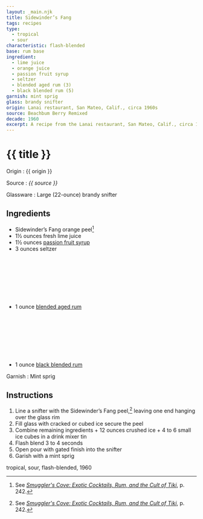 ```yaml
---
layout: _main.njk
title: Sidewinder’s Fang
tags: recipes
type:
  - tropical
  - sour
characteristic: flash-blended
base: rum base
ingredient:
  - lime juice
  - orange juice
  - passion fruit syrup
  - seltzer
  - blended aged rum (3)
  - black blended rum (5)
garnish: mint sprig
glass: brandy snifter
origin: Lanai restaurant, San Mateo, Calif., circa 1960s
source: Beachbum Berry Remixed
decade: 1960
excerpt: A recipe from the Lanai restaurant, San Mateo, Calif., circa 1960s
---
```

<!-- markdownlint-disable MD025 -->
# {{ title }}
<!-- markdownlint-enable MD025 -->

Origin
  : {{ origin }}

Source
  : <cite><span data-pagefind-filter="Source">{{ source }}</span></cite>

Glassware
  : Large (22-ounce) brandy snifter

## Ingredients

* <span data-pagefind-filter="Ingredient">Sidewinder’s Fang orange peel</span>[^1]
* 1&frac12; ounces fresh lime juice
* 1&frac12; ounces [passion fruit syrup](/mixes/passion-fruit-syrup)
* 3 ounces seltzer
* 1 ounce [blended aged rum](/rums/05-rum-blended-aged/)<icon-l space="1em" class="bigger" label="(3)"><span class="with-icon"><svg class="icon"><use href="/assets/images/icons/circle-3.svg#circle-3"></use></svg></span></icon-l>
* 1 ounce [black blended rum](/11-rum-black-blended/)<icon-l space="1em" class="bigger" label="(5)"><span class="with-icon"><svg class="icon"><use href="/assets/images/icons/circle-5.svg#circle-5"></use></svg></span></icon-l>

Garnish
  : <span data-pagefind-filter="Garnish">Mint sprig</span>

## Instructions

1. Line a snifter with the Sidewinder’s Fang peel,[^1] leaving one end hanging over the glass rim
2. Fill glass with cracked or cubed ice secure the peel
3. Combine remaining ingredients + 12 ounces crushed ice + 4 to 6 small ice cubes in a drink mixer tin
4. Flash blend 3 to 4 seconds
5. Open pour with gated finish into the snifter
6. Garish with a mint sprig

[^1]: See <cite><a href="https://www.smugglerscovesf.com/store/smugglers-cove-exotic-cocktails-rum-and-the-cult-of-tiki-signed" target="_blank" rel="external noopener">Smuggler's Cove&colon; Exotic Cocktails, Rum, and the Cult of Tiki</a></cite></cite>, p. 242.

<div
  class="sr-only"
  data-cat[0]="Drink"
  data-type[0]="Tropical"
  data-type[1]="Sour"
  data-char[0]="Flash-blended"
  data-base[0]="Rum/Cane spirits"
  data-ingredient[0]="Lime juice"
  data-ingredient[1]="Orange juice"
  data-ingredient[2]="Passion fruit syrup"
  data-ingredient[3]="Seltzer"
  data-ingredient[4]="Soda water"
  data-ingredient[5]="Blended aged rum [3]"
  data-ingredient[6]="Black blended rum [5]"
  data-juice[0]="Lime juice"
  data-juice[1]="Orange juice"
  data-syrup[0]="Passion fruit syrup"
  data-liquor[0]="Blended aged rum [3]"
  data-liquor[1]="Black blended rum [5]"
  data-soda[0]="Seltzer"
  data-soda[1]="Soda water"
  data-origin[0]="Lanai restaurant, San Mateo, Calif."
  data-glass[0]="Brandy snifter"
  data-glass[1]="Brandy snifter, large (22-ounce)"
  data-decade[0]="1960"
  data-pagefind-filter="
    Category[data-cat[0]],
    Type[data-type[0]],
    Type[data-type[1]],
    Characteristic[data-char[0]],
    Base[data-base[0]],
    Ingredient[data-ingredient[0]],
    Ingredient[data-ingredient[1]],
    Ingredient[data-ingredient[2]],
    Ingredient[data-ingredient[3]],
    Ingredient[data-ingredient[4]],
    Ingredient[data-ingredient[5]],
    Ingredient[data-ingredient[6]],
    Juice[data-juice[0]],
    Juice[data-juice[1]],
    Syrup[data-syrup[0]],
    Liquor[data-liquor[0]],
    Liquor[data-liquor[1]],
    Soda & seltzer[data-soda[0]],
    Soda & seltzer[data-soda[1]],
    Origin[data-origin[0]],
    Glassware[data-glass[0]],
    Glassware[data-glass[1]],
    Decade[data-decade[0]]
  "
>
</div>

<div class="keywords" aria-hidden>tropical, sour, flash-blended, 1960</div>
